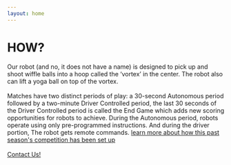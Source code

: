 ```yaml
---
layout: home
---
```

<div class="logo-box">
	<h1>HOW?</h1>
</div>
<div class="information">
	Our robot (and no, it does not have a name) is designed to pick up and shoot wiffle balls into a hoop called the ‘vortex’ in the center. The robot also can lift a yoga ball on top of the vortex.
	<br>
	<br>
Matches have two distinct periods of play: a 30-second Autonomous period followed by a two-minute Driver Controlled period, the last 30 seconds of the Driver Controlled period is called the End Game which adds new scoring opportunities for robots to achieve. During the Autonomous period, robots operate using only pre-programmed instructions. And during the driver portion, The robot gets remote commands.
	<a href="https://www.firstinspires.org/robotics/ftc/game-and-season" target="_blank">learn more about how this past season's competition has been set up</a>
	<br>
	<br>
	<A HREF="mailto:7sigmarobotics@gmail.com?&Subject=7%20sigma%20robotics%20Q%26A%20inquiry%20how">Contact Us!</A>
</div>
